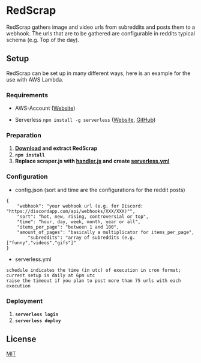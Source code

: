 # RedScrap

RedScrap gathers image and video urls from subreddits and posts them to a webhook. 
The urls that are to be gathered are configurable in reddits typical schema (e.g. Top of the day).

## Setup
RedScrap can be set up in many different ways, here is an example for the use with AWS Lambda.

### Requirements
* AWS-Account ([Website](https://portal.aws.amazon.com/gp/aws/developer/registration/index.html))

* Serverless `npm install -g serverless` ([Website](https://serverless.com), [GitHub](https://github.com/serverless/serverless))  

### Preparation

1. **[Download](https://github.com/oakgary/RedScrap/archive/master.zip) and extract RedScrap**
2. **`npm install`**
3. **Replace scraper.js with [handler.js](https://gist.github.com/oakgary/47ed4e7635afcc27252cf350859ec3aa#file-handler-js) and create [serverless.yml](https://gist.github.com/oakgary/47ed4e7635afcc27252cf350859ec3aa#file-serverless-yml)**

### Configuration
* config.json (sort and time are the configurations for the reddit posts)
```
{
	"webhook": "your webhook url (e.g. for Discord: "https://discordapp.com/api/webhooks/XXX/XXX)"",
	"sort": "hot, new, rising, controversial or top",
	"time": "hour, day, week, month, year or all",
	"items_per_page": "between 1 and 100",
	"amount_of_pages": "basically a multiplicator for items_per_page",
        "subreddits": "array of subreddits (e.g. ["funny","videos","gifs"]"
}
```
* serverless.yml

```
schedule indicates the time (in utc) of execution in cron format; current setup is daily at 6pm utc
raise the timeout if you plan to post more than 75 urls with each execution
```

### Deployment

1. **`serverless login`**
2. **`serverless deploy`**

## License
[MIT](https://choosealicense.com/licenses/mit/)
